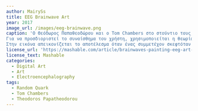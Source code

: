 ```yaml
---
author: MairySs
title: EEG Brainwave Art
year: 2017
image_url: /images/eeg-brainwave.png
caption: 'Ο Θεόδωρος Παπαθεοδώρου και ο Tom Chambers στο στούντιο τους, Random Quark, στο Λονδίνο, άρχισαν να χρησιμοποιούν το ηλεκτροεγκεφαλογράφημα (EEG) ως μορφή τέχνης. Πιο συγκεκριμένα, σε ένα δωμάτιο με χαμηλά φώτα και καθόλου θόρυβο, ζητούσαν από συμμετέχοντες να κλείσουν τα μάτια τους και να σκεφτούν μια ανάμνηση, χαρούμενη ή λυπημένη. Στη συνέχεια, η συσκευή που φορούσαν στο κεφάλι τους άρχιζε να σαρώνει την ηλεκτρική δραστηριότητα του εγκεφάλου και να μαζεύει δεδομένα. 
Για να προσδιοριστεί το συναίσθημα του χρήστη, χρησιμοποιείται η θεωρία της πλευρικότητας (lateralization) του εγκεφάλου, με βάση την οποία η δραστηριότητα στην αριστερή πλευρά του εγκεφάλου σχετίζεται με θετικά συναισθήματα, ενώ η αυξημένη δραστηριότητα στα δεξιά συνδέεται με αρνητικά συναισθήματα. Επιλέχθηκαν 7 κύρια συναισθήματα ( χαρά, λύπη, θυμός, αγάπη, αηδία, φόβος και έκπληξη) στα οποία δινόταν μια βαθμολογία με βάση την ένταση. Έπειτα, το σύστημα αποδίδει μια μοναδική απόχρωση χρώματος σε κάθε σωματίδιο του τελικού αποτελέσματος. 
Στην εικόνα απεικονίζεται το αποτέλεσμα όταν ένας συμμετέχον σκεφτόταν μία ανάμνηση που του έφερε χαρά, αγάπη και έκπληξη.'
license_url: 'https://mashable.com/article/brainwaves-painting-eeg-art-memories-emotions'
license_text: Mashable
categories:
  - Digital Art
  - Art
  - Electroencephalography
tags:
  - Random Quark
  - Tom Chambers
  - Theodoros Papatheodorou
---
```

